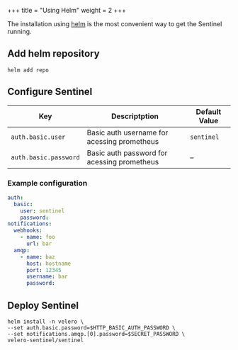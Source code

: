 +++
title = "Using Helm"
weight = 2
+++

The installation using [helm][helm] is the most convenient way to get the Sentinel running.

## Add helm repository

```shell
helm add repo
```

## Configure Sentinel

| Key                   | Descriptption                                                  | Default Value |
| --------------------- | -------------------------------------------------------------- | ------------- |
| `auth.basic.user`     | Basic auth username for acessing prometheus                    | `sentinel`    |
| `auth.basic.password` | Basic auth password for acessing prometheus                    | &ndash;       |

### Example configuration

```yaml
auth:
  basic:
    user: sentinel
    password:
notifications:
  webhooks:
    - name: foo
      url: bar
  amqp:
    - name: baz
      host: hostname
      port: 12345
      username: bar
      password: 
```

## Deploy Sentinel

```shell
helm install -n velero \
--set auth.basic.password=$HTTP_BASIC_AUTH_PASSWORD \
--set notifications.amqp.[0].password=$SECRET_PASSWORD \
velero-sentinel/sentinel
```

[helm]: https://helm.sh "Helm Project page"
